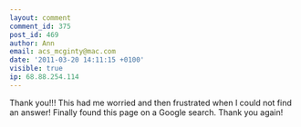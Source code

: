 ```yaml
---
layout: comment
comment_id: 375
post_id: 469
author: Ann
email: acs_mcginty@mac.com
date: '2011-03-20 14:11:15 +0100'
visible: true
ip: 68.88.254.114
---
```

Thank you!!!  This had me worried and then frustrated when I could not find an answer!  Finally found this page on a Google search. Thank you again!
